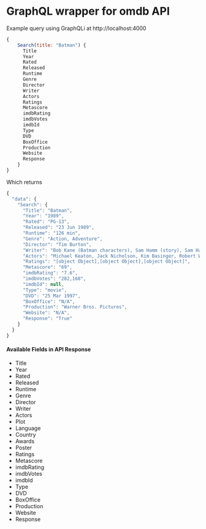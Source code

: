 # GraphQL wrapper for omdb API


Example query using GraphQLi at http://localhost:4000

```js
{
	Search(title: "Batman") {
	  Title
	  Year
	  Rated
	  Released
	  Runtime
	  Genre
	  Director
	  Writer
	  Actors
	  Ratings
	  Metascore
	  imdbRating
	  imdbVotes
	  imdbId
	  Type
	  DVD
	  BoxOffice
	  Production
	  Website
	  Response
	}
}
```

Which returns 

```js
{
  "data": {
    "Search": {
      "Title": "Batman",
      "Year": "1989",
      "Rated": "PG-13",
      "Released": "23 Jun 1989",
      "Runtime": "126 min",
      "Genre": "Action, Adventure",
      "Director": "Tim Burton",
      "Writer": "Bob Kane (Batman characters), Sam Hamm (story), Sam Hamm (screenplay), Warren Skaaren (screenplay)",
      "Actors": "Michael Keaton, Jack Nicholson, Kim Basinger, Robert Wuhl",
      "Ratings": "[object Object],[object Object],[object Object]",
      "Metascore": "69",
      "imdbRating": "7.6",
      "imdbVotes": "282,168",
      "imdbId": null,
      "Type": "movie",
      "DVD": "25 Mar 1997",
      "BoxOffice": "N/A",
      "Production": "Warner Bros. Pictures",
      "Website": "N/A",
      "Response": "True"
    }
  }
}
```

#### Available Fields in API Response

* Title
* Year
* Rated
* Released
* Runtime
* Genre
* Director
* Writer
* Actors
* Plot
* Language
* Country
* Awards
* Poster
* Ratings
* Metascore
* imdbRating
* imdbVotes
* imdbId
* Type
* DVD
* BoxOffice
* Production
* Website
* Response